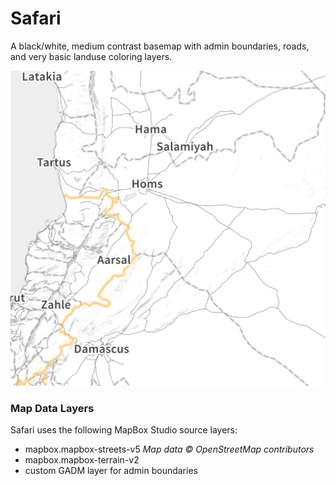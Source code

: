 # Safari

A black/white, medium contrast basemap with admin boundaries, roads, and very basic landuse coloring layers.

![thumbnail](./.thumb.png)

### Map Data Layers

Safari uses the following MapBox Studio source layers:

* mapbox.mapbox-streets-v5 *Map data © OpenStreetMap contributors*
* mapbox.mapbox-terrain-v2
* custom GADM layer for admin boundaries
